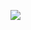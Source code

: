![](https://media.githubusercontent.com/media/dyzz/dyzz.github.io/master/images/ProfessionPaladin.png)